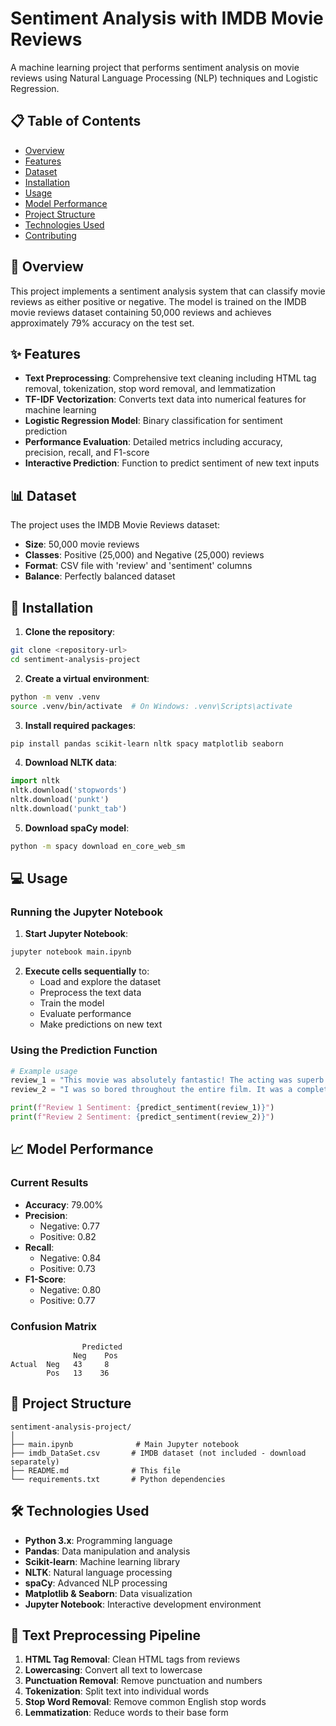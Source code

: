 # Sentiment Analysis with IMDB Movie Reviews

A machine learning project that performs sentiment analysis on movie reviews using Natural Language Processing (NLP) techniques and Logistic Regression.

## 📋 Table of Contents
- [Overview](#overview)
- [Features](#features)
- [Dataset](#dataset)
- [Installation](#installation)
- [Usage](#usage)
- [Model Performance](#model-performance)
- [Project Structure](#project-structure)
- [Technologies Used](#technologies-used)
- [Contributing](#contributing)

## 🎯 Overview

This project implements a sentiment analysis system that can classify movie reviews as either positive or negative. The model is trained on the IMDB movie reviews dataset containing 50,000 reviews and achieves approximately 79% accuracy on the test set.

## ✨ Features

- **Text Preprocessing**: Comprehensive text cleaning including HTML tag removal, tokenization, stop word removal, and lemmatization
- **TF-IDF Vectorization**: Converts text data into numerical features for machine learning
- **Logistic Regression Model**: Binary classification for sentiment prediction
- **Performance Evaluation**: Detailed metrics including accuracy, precision, recall, and F1-score
- **Interactive Prediction**: Function to predict sentiment of new text inputs

## 📊 Dataset

The project uses the IMDB Movie Reviews dataset:
- **Size**: 50,000 movie reviews
- **Classes**: Positive (25,000) and Negative (25,000) reviews
- **Format**: CSV file with 'review' and 'sentiment' columns
- **Balance**: Perfectly balanced dataset

## 🚀 Installation

1. **Clone the repository**:
```bash
git clone <repository-url>
cd sentiment-analysis-project
```

2. **Create a virtual environment**:
```bash
python -m venv .venv
source .venv/bin/activate  # On Windows: .venv\Scripts\activate
```

3. **Install required packages**:
```bash
pip install pandas scikit-learn nltk spacy matplotlib seaborn
```

4. **Download NLTK data**:
```python
import nltk
nltk.download('stopwords')
nltk.download('punkt')
nltk.download('punkt_tab')
```

5. **Download spaCy model**:
```bash
python -m spacy download en_core_web_sm
```

## 💻 Usage

### Running the Jupyter Notebook

1. **Start Jupyter Notebook**:
```bash
jupyter notebook main.ipynb
```

2. **Execute cells sequentially** to:
   - Load and explore the dataset
   - Preprocess the text data
   - Train the model
   - Evaluate performance
   - Make predictions on new text

### Using the Prediction Function

```python
# Example usage
review_1 = "This movie was absolutely fantastic! The acting was superb and the plot was gripping."
review_2 = "I was so bored throughout the entire film. It was a complete waste of time."

print(f"Review 1 Sentiment: {predict_sentiment(review_1)}")
print(f"Review 2 Sentiment: {predict_sentiment(review_2)}")
```

## 📈 Model Performance

### Current Results
- **Accuracy**: 79.00%
- **Precision**: 
  - Negative: 0.77
  - Positive: 0.82
- **Recall**:
  - Negative: 0.84
  - Positive: 0.73
- **F1-Score**:
  - Negative: 0.80
  - Positive: 0.77

### Confusion Matrix
```
                Predicted
              Neg    Pos
Actual  Neg   43     8
        Pos   13    36
```

## 📁 Project Structure

```
sentiment-analysis-project/
│
├── main.ipynb              # Main Jupyter notebook
├── imdb_DataSet.csv       # IMDB dataset (not included - download separately)
├── README.md              # This file
└── requirements.txt       # Python dependencies
```

## 🛠 Technologies Used

- **Python 3.x**: Programming language
- **Pandas**: Data manipulation and analysis
- **Scikit-learn**: Machine learning library
- **NLTK**: Natural language processing
- **spaCy**: Advanced NLP processing
- **Matplotlib & Seaborn**: Data visualization
- **Jupyter Notebook**: Interactive development environment

## 🔄 Text Preprocessing Pipeline

1. **HTML Tag Removal**: Clean HTML tags from reviews
2. **Lowercasing**: Convert all text to lowercase
3. **Punctuation Removal**: Remove punctuation and numbers
4. **Tokenization**: Split text into individual words
5. **Stop Word Removal**: Remove common English stop words
6. **Lemmatization**: Reduce words to their base form

